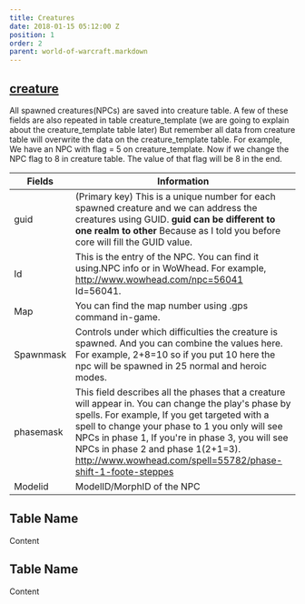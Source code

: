 ```yaml
---
title: Creatures
date: 2018-01-15 05:12:00 Z
position: 1
order: 2
parent: world-of-warcraft.markdown
---
```


## [creature](https://trinitycore.atlassian.net/wiki/spaces/tc/pages/2130150/game\+tele)
All spawned creatures(NPCs) are saved into creature table.
A few of these fields are also repeated in table creature_template (we are going to explain about the creature_template table later)
But remember all data from creature table will overwrite the data on the creature_template table.
For example, We have an NPC with flag = 5 on creature_template. Now if we change the NPC flag to 8 in creature table. The value of that flag will be 8 in the end.

| Fields | Information |
| ------ | ------ |
| guid   | (Primary key) This is a unique number for each spawned creature and we can address the creatures using GUID. **guid can be different to one realm to other** Because as I told you before core will fill the GUID value.|
|   Id   | This is the entry of the NPC. You can find it using.NPC info or in WoWhead. For example, http://www.wowhead.com/npc=56041 Id=56041.|
|Map| You can find the map number using .gps command in-game.|
|Spawnmask| Controls under which difficulties the creature is spawned. And you can combine the values here. For example, 2+8=10 so if you put 10 here the npc will be spawned in 25 normal and heroic modes.|
|phasemask| This field describes all the phases that a creature will appear in. You can change the play's phase by spells. For example, If you get targeted with a spell to change your phase to 1 you only will see NPCs in phase 1, If you're in phase 3, you will see NPCs in phase 2 and phase 1(2+1=3). http://www.wowhead.com/spell=55782/phase-shift-1-foote-steppes|
|Modelid| ModelID/MorphID of the NPC|


## Table Name

Content

## Table Name

Content

